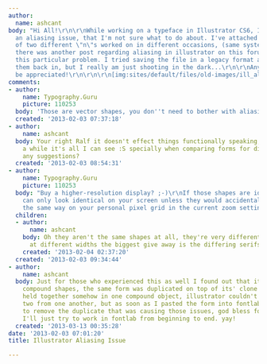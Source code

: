 ```yaml
---
author:
  name: ashcant
body: "Hi All!\r\n\r\nWhile working on a typeface in Illustrator CS6, I came across
  an aliasing issue, that I'm not sure what to do about. I've attached a screen cap
  of two different \"n\"s worked on in different occasions, (same system, same software)
  there was another post regarding aliasing in illustrator on this forum but it wasn't
  this particular problem. I tried saving the file in a legacy format and pasting
  them back in, but I really am just shooting in the dark...\r\n\r\nAny help would
  be appreciated!\r\n\r\n\r\n[img:sites/default/files/old-images/ill_aliasing_4896.jpg]"
comments:
- author:
    name: Typography.Guru
    picture: 110253
  body: 'Those are vector shapes, you don''t need to bother with aliasing. '
  created: '2013-02-03 07:37:18'
- author:
    name: ashcant
  body: Your right Ralf it doesn't effect things functionally speaking, but after
    a while it's all I can see :S specially when comparing forms for discrepancies,
    any suggestions?
  created: '2013-02-03 08:54:31'
- author:
    name: Typography.Guru
    picture: 110253
  body: "Buy a higher-resolution display? ;-)\r\nIf those shapes are identical they
    can only look identical on your screen unless they would accidentally fall exactly
    the same way on your personal pixel grid in the current zoom settings. "
  children:
  - author:
      name: ashcant
    body: Oh they aren't the same shapes at all, they're very different forms done
      at different widths the biggest give away is the differing serifs.
    created: '2013-02-04 02:37:20'
  created: '2013-02-03 09:34:44'
- author:
    name: ashcant
  body: Just for those who experienced this as well I found out that it was two overlapping
    compound shapes, the same form was duplicated on top of its' clone and it was
    held together somehow in one compound object, illustrator couldn't decipher the
    two from one another, but as soon as I pasted the form into fontlab, I was able
    to remove the duplicate that was causing those issues, god bless fontlab, I think
    I'll just try to work in fontlab from beginning to end. yay!
  created: '2013-03-13 00:35:28'
date: '2013-02-03 07:01:20'
title: Illustrator Aliasing Issue

---
```

